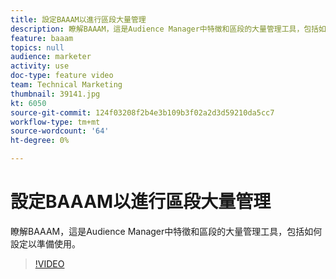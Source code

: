 ```yaml
---
title: 設定BAAAM以進行區段大量管理
description: 瞭解BAAAM，這是Audience Manager中特徵和區段的大量管理工具，包括如何設定以準備使用。
feature: baaam
topics: null
audience: marketer
activity: use
doc-type: feature video
team: Technical Marketing
thumbnail: 39141.jpg
kt: 6050
source-git-commit: 124f03208f2b4e3b109b3f02a2d3d59210da5cc7
workflow-type: tm+mt
source-wordcount: '64'
ht-degree: 0%

---
```



# 設定BAAAM以進行區段大量管理

瞭解BAAAM，這是Audience Manager中特徵和區段的大量管理工具，包括如何設定以準備使用。

>[!VIDEO](https://video.tv.adobe.com/v/39141/?quality=12&learn=on)
